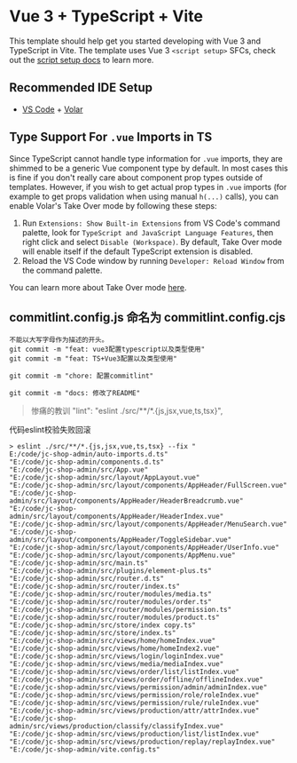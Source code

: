 # Vue 3 + TypeScript + Vite

This template should help get you started developing with Vue 3 and TypeScript in Vite. The template uses Vue 3 `<script setup>` SFCs, check out the [script setup docs](https://v3.vuejs.org/api/sfc-script-setup.html#sfc-script-setup) to learn more.

## Recommended IDE Setup

- [VS Code](https://code.visualstudio.com/) + [Volar](https://marketplace.visualstudio.com/items?itemName=Vue.volar)

## Type Support For `.vue` Imports in TS

Since TypeScript cannot handle type information for `.vue` imports, they are shimmed to be a generic Vue component type by default. In most cases this is fine if you don't really care about component prop types outside of templates. However, if you wish to get actual prop types in `.vue` imports (for example to get props validation when using manual `h(...)` calls), you can enable Volar's Take Over mode by following these steps:

1. Run `Extensions: Show Built-in Extensions` from VS Code's command palette, look for `TypeScript and JavaScript Language Features`, then right click and select `Disable (Workspace)`. By default, Take Over mode will enable itself if the default TypeScript extension is disabled.
2. Reload the VS Code window by running `Developer: Reload Window` from the command palette.

You can learn more about Take Over mode [here](https://github.com/johnsoncodehk/volar/discussions/471).


## commitlint.config.js 命名为 commitlint.config.cjs


```
不能以大写字母作为描述的开头。
git commit -m "feat: vue3配置typescript以及类型使用"
git commit -m "feat: TS+Vue3配置以及类型使用"

git commit -m "chore: 配置commitlint"

git commit -m "docs: 修改了README"
```


> 惨痛的教训
"lint": "eslint ./src/**/*.{js,jsx,vue,ts,tsx}",

代码eslint校验失败回滚

```
> eslint ./src/**/*.{js,jsx,vue,ts,tsx} --fix "
E:/code/jc-shop-admin/auto-imports.d.ts" 
"E:/code/jc-shop-admin/components.d.ts" 
"E:/code/jc-shop-admin/src/App.vue" 
"E:/code/jc-shop-admin/src/layout/AppLayout.vue" 
"E:/code/jc-shop-admin/src/layout/components/AppHeader/FullScreen.vue" 
"E:/code/jc-shop-admin/src/layout/components/AppHeader/HeaderBreadcrumb.vue" 
"E:/code/jc-shop-admin/src/layout/components/AppHeader/HeaderIndex.vue" 
"E:/code/jc-shop-admin/src/layout/components/AppHeader/MenuSearch.vue" 
"E:/code/jc-shop-admin/src/layout/components/AppHeader/ToggleSidebar.vue" 
"E:/code/jc-shop-admin/src/layout/components/AppHeader/UserInfo.vue" 
"E:/code/jc-shop-admin/src/layout/components/AppMenu.vue" 
"E:/code/jc-shop-admin/src/main.ts" 
"E:/code/jc-shop-admin/src/plugins/element-plus.ts" 
"E:/code/jc-shop-admin/src/router.d.ts" 
"E:/code/jc-shop-admin/src/router/index.ts" 
"E:/code/jc-shop-admin/src/router/modules/media.ts" 
"E:/code/jc-shop-admin/src/router/modules/order.ts" 
"E:/code/jc-shop-admin/src/router/modules/permission.ts" 
"E:/code/jc-shop-admin/src/router/modules/product.ts" 
"E:/code/jc-shop-admin/src/store/index copy.ts" 
"E:/code/jc-shop-admin/src/store/index.ts" 
"E:/code/jc-shop-admin/src/views/home/homeIndex.vue" 
"E:/code/jc-shop-admin/src/views/home/homeIndex2.vue" 
"E:/code/jc-shop-admin/src/views/login/loginIndex.vue" 
"E:/code/jc-shop-admin/src/views/media/mediaIndex.vue" 
"E:/code/jc-shop-admin/src/views/order/list/listIndex.vue" 
"E:/code/jc-shop-admin/src/views/order/offline/offlineIndex.vue" 
"E:/code/jc-shop-admin/src/views/permission/admin/adminIndex.vue" 
"E:/code/jc-shop-admin/src/views/permission/role/roleIndex.vue" 
"E:/code/jc-shop-admin/src/views/permission/rule/ruleIndex.vue" 
"E:/code/jc-shop-admin/src/views/production/attr/attrIndex.vue" 
"E:/code/jc-shop-admin/src/views/production/classify/classifyIndex.vue" 
"E:/code/jc-shop-admin/src/views/production/list/listIndex.vue" 
"E:/code/jc-shop-admin/src/views/production/replay/replayIndex.vue" 
"E:/code/jc-shop-admin/vite.config.ts"
```
